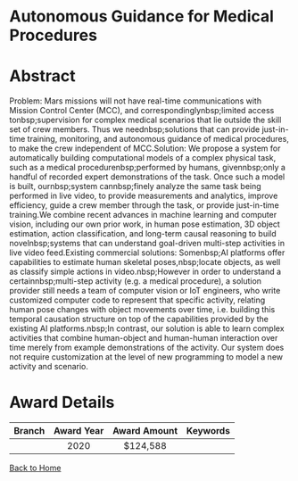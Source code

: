
Autonomous Guidance for Medical Procedures
==========================================

# Abstract


Problem: Mars missions will not have real-time communications with Mission Control Center (MCC), and correspondinglynbsp;limited access tonbsp;supervision for complex medical scenarios that lie outside the skill set of crew members. Thus we neednbsp;solutions that can provide just-in-time training, monitoring, and autonomous guidance of medical procedures, to make the crew independent of MCC.Solution: We propose a system for automatically building computational models of a complex physical task, such as a medical procedurenbsp;performed by humans, givennbsp;only a handful of recorded expert demonstrations of the task. Once such a model is built, ournbsp;system cannbsp;finely analyze the same task being performed in live video, to provide measurements and analytics, improve efficiency, guide a crew member through the task, or provide just-in-time training.We combine recent advances in machine learning and computer vision, including our own prior work, in human pose estimation, 3D object estimation, action classification, and long-term causal reasoning to build novelnbsp;systems that can understand goal-driven multi-step activities in live video feed.Existing commercial solutions: Somenbsp;AI platforms offer capabilities to estimate human skeletal poses,nbsp;locate objects, as well as classify simple actions in video.nbsp;However in order to understand a certainnbsp;multi-step activity (e.g. a medical procedure), a solution provider still needs a team of computer vision or IoT engineers, who write customized computer code to represent that specific activity, relating human pose changes with object movements over time, i.e. building this temporal causation structure on top of the capabilities provided by the existing AI platforms.nbsp;In contrast, our solution is able to learn complex activities that combine human-object and human-human interaction over time merely from example demonstrations of the activity. Our system does not require customization at the level of new programming to model a new activity and scenario.  

# Award Details

|Branch|Award Year|Award Amount|Keywords|
| :---: | :---: | :---: | :---: |
||2020|$124,588||
  
  


[Back to Home](https://github.com/chrischow/dod_sbir_awards/Reports/CC/#682)